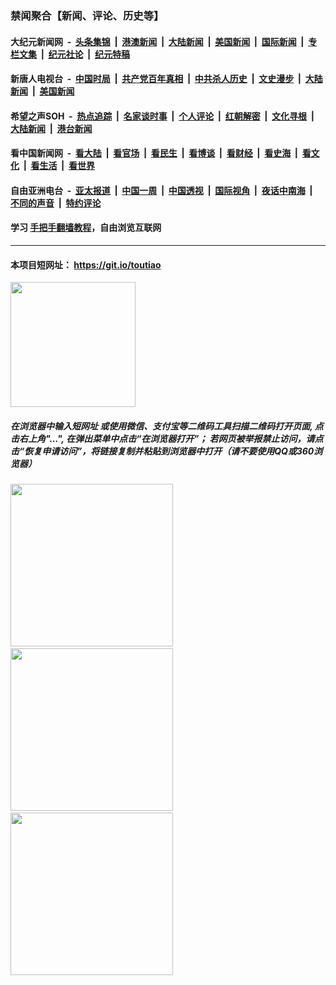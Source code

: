 ### 禁闻聚合【新闻、评论、历史等】

#### 大纪元新闻网 &nbsp;-&nbsp; [头条集锦](indexes/E头条集锦.md?t=02070655) &nbsp;|&nbsp; [港澳新闻](indexes/E港澳新闻.md?t=02070655)  &nbsp;|&nbsp; [大陆新闻](indexes/E大陆新闻.md?t=02070655) &nbsp;|&nbsp; [美国新闻](indexes/E美国新闻.md?t=02070655) &nbsp;|&nbsp; [国际新闻](indexes/E国际新闻.md?t=02070655) &nbsp;|&nbsp; [专栏文集](indexes/E专栏文集.md?t=02070655) &nbsp;|&nbsp; [纪元社论](indexes/E纪元社论.md?t=02070655) &nbsp;|&nbsp; [纪元特稿](indexes/E纪元特稿.md?t=02070655) 

#### 新唐人电视台 &nbsp;-&nbsp; [中国时局](indexes/N中国时局.md?t=02070655) &nbsp;|&nbsp; [共产党百年真相](indexes/N共产党百年真相.md?t=02070655) &nbsp;|&nbsp; [中共杀人历史](indexes/N中共杀人历史.md?t=02070655) &nbsp;|&nbsp; [文史漫步](indexes/N文史漫步.md?t=02070655) &nbsp;|&nbsp; [大陆新闻](indexes/N大陆新闻.md?t=02070655) &nbsp;|&nbsp; [美国新闻](indexes/N美国新闻.md?t=02070655)

#### 希望之声SOH &nbsp;-&nbsp; [热点追踪](indexes/H热点追踪.md?t=02070655) &nbsp;|&nbsp; [名家谈时事](indexes/H名家谈时事.md?t=02070655) &nbsp;|&nbsp; [个人评论](indexes/H个人评论.md?t=02070655)  &nbsp;|&nbsp; [红朝解密](indexes/H红朝解密.md?t=02070655) &nbsp;|&nbsp; [文化寻根](indexes/H文化寻根.md?t=02070655) &nbsp;|&nbsp; [大陆新闻](indexes/H大陆新闻.md?t=02070655) &nbsp;|&nbsp; [港台新闻](indexes/H港台新闻.md?t=02070655)

#### 看中国新闻网 &nbsp;-&nbsp; [看大陆](indexes/S看大陆.md?t=02070655) &nbsp;|&nbsp; [看官场](indexes/S看官场.md?t=02070655) &nbsp;|&nbsp; [看民生](indexes/S看民生.md?t=02070655)  &nbsp;|&nbsp; [看博谈](indexes/S看博谈.md?t=02070655) &nbsp;|&nbsp; [看财经](indexes/S看财经.md?t=02070655) &nbsp;|&nbsp; [看史海](indexes/S看史海.md?t=02070655) &nbsp;|&nbsp; [看文化](indexes/S看文化.md?t=02070655) &nbsp;|&nbsp; [看生活](indexes/S看生活.md?t=02070655) &nbsp;|&nbsp; [看世界](indexes/S看世界.md?t=02070655)

#### 自由亚洲电台 &nbsp;-&nbsp; [亚太报道](indexes/R亚太报道.md?t=02070655) &nbsp;|&nbsp; [中国一周](indexes/R中国一周.md?t=02070655) &nbsp;|&nbsp; [中国透视](indexes/R中国透视.md?t=02070655)  &nbsp;|&nbsp; [国际视角](indexes/R国际视角.md?t=02070655) &nbsp;|&nbsp; [夜话中南海](indexes/R夜话中南海.md?t=02070655) &nbsp;|&nbsp; [不同的声音](indexes/R不同的声音.md?t=02070655) &nbsp;|&nbsp; [特约评论](indexes/R特约评论.md?t=02070655)

#### 学习 [手把手翻墙教程](https://github.com/gfw-breaker/guides/wiki)，自由浏览互联网

----

#### 本项目短网址： https://git.io/toutiao
<img src="https://raw.githubusercontent.com/gfw-breaker/banned-news/master/scripts/img/qr.png" width="200px"/>  

##### 在浏览器中输入短网址 或使用微信、支付宝等二维码工具扫描二维码打开页面, 点击右上角"...", 在弹出菜单中点击“在浏览器打开”； 若网页被举报禁止访问，请点击“恢复申请访问”，将链接复制并粘贴到浏览器中打开（请不要使用QQ或360浏览器）

<img src="https://raw.githubusercontent.com/gfw-breaker/banned-news/master/scripts/img/1.png" width="260px"/> &nbsp; <img src="https://raw.githubusercontent.com/gfw-breaker/banned-news/master/scripts/img/2.png" width="260px"/> &nbsp; <img src="https://raw.githubusercontent.com/gfw-breaker/banned-news/master/scripts/img/3.png" width="260px"/>
